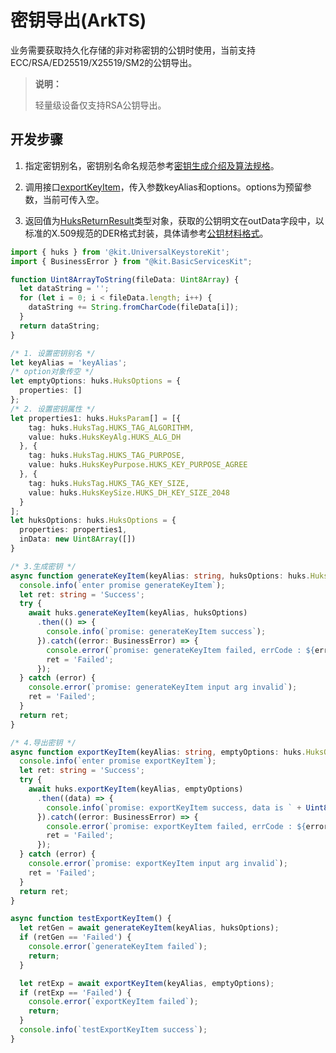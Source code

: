 # 密钥导出(ArkTS)

<!--Kit: Universal Keystore Kit-->
<!--Subsystem: Security-->
<!--Owner: @wutiantian-gitee-->
<!--Designer: @HighLowWorld-->
<!--Tester: @wxy1234564846-->
<!--Adviser: @zengyawen-->

业务需要获取持久化存储的非对称密钥的公钥时使用，当前支持ECC/RSA/ED25519/X25519/SM2的公钥导出。
>**说明：**
> <!--RP1-->轻量级设备<!--RP1End-->仅支持RSA公钥导出。

## 开发步骤

1. 指定密钥别名，密钥别名命名规范参考[密钥生成介绍及算法规格](huks-key-generation-overview.md)。

2. 调用接口[exportKeyItem](../../reference/apis-universal-keystore-kit/js-apis-huks.md#huksexportkeyitem9)，传入参数keyAlias和options。options为预留参数，当前可传入空。

3. 返回值为[HuksReturnResult](../../reference/apis-universal-keystore-kit/js-apis-huks.md#huksreturnresult9)类型对象，获取的公钥明文在outData字段中，以标准的X.509规范的DER格式封装，具体请参考[公钥材料格式](huks-concepts.md#公钥材料格式)。

```ts
import { huks } from '@kit.UniversalKeystoreKit';
import { BusinessError } from "@kit.BasicServicesKit";

function Uint8ArrayToString(fileData: Uint8Array) {
  let dataString = '';
  for (let i = 0; i < fileData.length; i++) {
    dataString += String.fromCharCode(fileData[i]);
  }
  return dataString;
}

/* 1. 设置密钥别名 */
let keyAlias = 'keyAlias';
/* option对象传空 */
let emptyOptions: huks.HuksOptions = {
  properties: []
};
/* 2. 设置密钥属性 */
let properties1: huks.HuksParam[] = [{
    tag: huks.HuksTag.HUKS_TAG_ALGORITHM,
    value: huks.HuksKeyAlg.HUKS_ALG_DH
  }, {
    tag: huks.HuksTag.HUKS_TAG_PURPOSE,
    value: huks.HuksKeyPurpose.HUKS_KEY_PURPOSE_AGREE
  }, {
    tag: huks.HuksTag.HUKS_TAG_KEY_SIZE,
    value: huks.HuksKeySize.HUKS_DH_KEY_SIZE_2048
  }
];
let huksOptions: huks.HuksOptions = {
  properties: properties1,
  inData: new Uint8Array([])
}

/* 3.生成密钥 */
async function generateKeyItem(keyAlias: string, huksOptions: huks.HuksOptions): Promise<string> {
  console.info(`enter promise generateKeyItem`);
  let ret: string = 'Success';
  try {
    await huks.generateKeyItem(keyAlias, huksOptions)
      .then(() => {
        console.info(`promise: generateKeyItem success`);
      }).catch((error: BusinessError) => {
        console.error(`promise: generateKeyItem failed, errCode : ${error.code}, errMag : ${error.message}`);
        ret = 'Failed';
      });
  } catch (error) {
    console.error(`promise: generateKeyItem input arg invalid`);
    ret = 'Failed';
  }
  return ret;
}

/* 4.导出密钥 */
async function exportKeyItem(keyAlias: string, emptyOptions: huks.HuksOptions) {
  console.info(`enter promise exportKeyItem`);
  let ret: string = 'Success';
  try {
    await huks.exportKeyItem(keyAlias, emptyOptions)
      .then((data) => {
        console.info(`promise: exportKeyItem success, data is ` + Uint8ArrayToString(data.outData as Uint8Array));
      }).catch((error: BusinessError) => {
        console.error(`promise: exportKeyItem failed, errCode : ${error.code}, errMag : ${error.message}`);
        ret = 'Failed';
      });
  } catch (error) {
    console.error(`promise: exportKeyItem input arg invalid`);
    ret = 'Failed';
  }
  return ret;
}

async function testExportKeyItem() {
  let retGen = await generateKeyItem(keyAlias, huksOptions);
  if (retGen == 'Failed') {
    console.error(`generateKeyItem failed`);
    return;
  }

  let retExp = await exportKeyItem(keyAlias, emptyOptions);
  if (retExp == 'Failed') {
    console.error(`exportKeyItem failed`);
    return;
  }
  console.info(`testExportKeyItem success`);
}
```